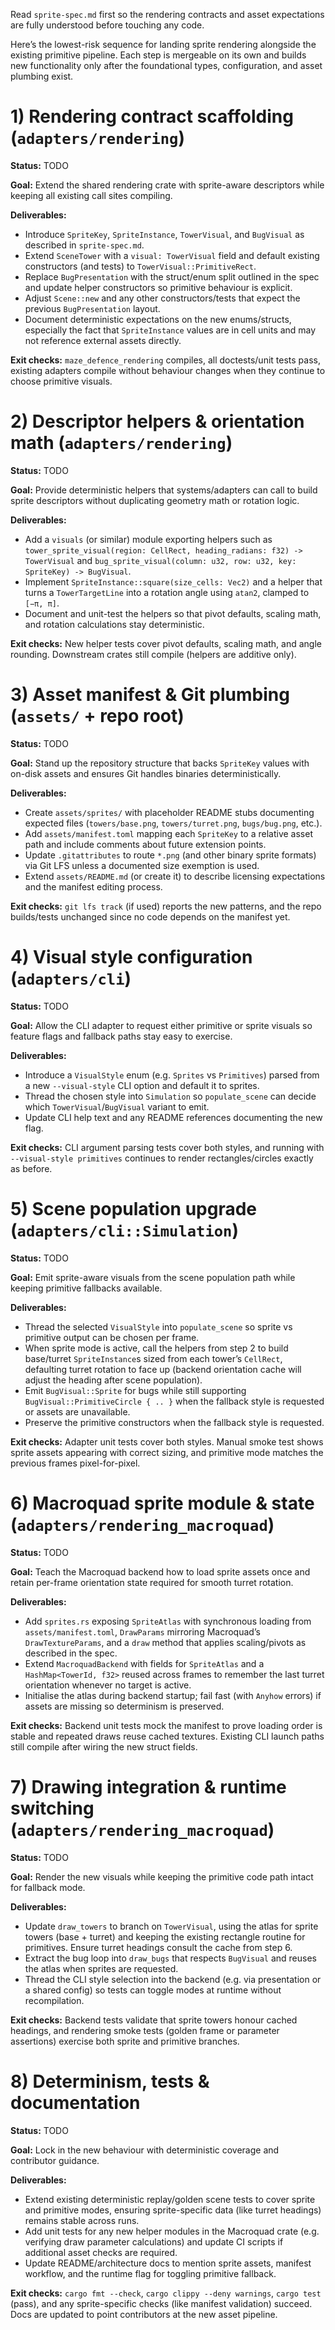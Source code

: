 Read `sprite-spec.md` first so the rendering contracts and asset expectations are
fully understood before touching any code.

Here’s the lowest-risk sequence for landing sprite rendering alongside the
existing primitive pipeline. Each step is mergeable on its own and builds new
functionality only after the foundational types, configuration, and asset
plumbing exist.

# 1) Rendering contract scaffolding (`adapters/rendering`)

**Status:** TODO

**Goal:** Extend the shared rendering crate with sprite-aware descriptors while
keeping all existing call sites compiling.

**Deliverables:**

* Introduce `SpriteKey`, `SpriteInstance`, `TowerVisual`, and `BugVisual` as
  described in `sprite-spec.md`.
* Extend `SceneTower` with a `visual: TowerVisual` field and default existing
  constructors (and tests) to `TowerVisual::PrimitiveRect`.
* Replace `BugPresentation` with the struct/enum split outlined in the spec and
  update helper constructors so primitive behaviour is explicit.
* Adjust `Scene::new` and any other constructors/tests that expect the previous
  `BugPresentation` layout.
* Document deterministic expectations on the new enums/structs, especially the
  fact that `SpriteInstance` values are in cell units and may not reference
  external assets directly.

**Exit checks:** `maze_defence_rendering` compiles, all doctests/unit tests pass,
existing adapters compile without behaviour changes when they continue to choose
primitive visuals.

# 2) Descriptor helpers & orientation math (`adapters/rendering`)

**Status:** TODO

**Goal:** Provide deterministic helpers that systems/adapters can call to build
sprite descriptors without duplicating geometry math or rotation logic.

**Deliverables:**

* Add a `visuals` (or similar) module exporting helpers such as
  `tower_sprite_visual(region: CellRect, heading_radians: f32) -> TowerVisual`
  and `bug_sprite_visual(column: u32, row: u32, key: SpriteKey) -> BugVisual`.
* Implement `SpriteInstance::square(size_cells: Vec2)` and a helper that turns a
  `TowerTargetLine` into a rotation angle using `atan2`, clamped to `[−π, π]`.
* Document and unit-test the helpers so that pivot defaults, scaling math, and
  rotation calculations stay deterministic.

**Exit checks:** New helper tests cover pivot defaults, scaling math, and angle
rounding. Downstream crates still compile (helpers are additive only).

# 3) Asset manifest & Git plumbing (`assets/` + repo root)

**Status:** TODO

**Goal:** Stand up the repository structure that backs `SpriteKey` values with
on-disk assets and ensures Git handles binaries deterministically.

**Deliverables:**

* Create `assets/sprites/` with placeholder README stubs documenting expected
  files (`towers/base.png`, `towers/turret.png`, `bugs/bug.png`, etc.).
* Add `assets/manifest.toml` mapping each `SpriteKey` to a relative asset path
  and include comments about future extension points.
* Update `.gitattributes` to route `*.png` (and other binary sprite formats) via
  Git LFS unless a documented size exemption is used.
* Extend `assets/README.md` (or create it) to describe licensing expectations and
  the manifest editing process.

**Exit checks:** `git lfs track` (if used) reports the new patterns, and the repo
builds/tests unchanged since no code depends on the manifest yet.

# 4) Visual style configuration (`adapters/cli`)

**Status:** TODO

**Goal:** Allow the CLI adapter to request either primitive or sprite visuals so
feature flags and fallback paths stay easy to exercise.

**Deliverables:**

* Introduce a `VisualStyle` enum (e.g. `Sprites` vs `Primitives`) parsed from a
  new `--visual-style` CLI option and default it to sprites.
* Thread the chosen style into `Simulation` so `populate_scene` can decide which
  `TowerVisual`/`BugVisual` variant to emit.
* Update CLI help text and any README references documenting the new flag.

**Exit checks:** CLI argument parsing tests cover both styles, and running with
`--visual-style primitives` continues to render rectangles/circles exactly as
before.

# 5) Scene population upgrade (`adapters/cli::Simulation`)

**Status:** TODO

**Goal:** Emit sprite-aware visuals from the scene population path while keeping
primitive fallbacks available.

**Deliverables:**

* Thread the selected `VisualStyle` into `populate_scene` so sprite vs primitive
  output can be chosen per frame.
* When sprite mode is active, call the helpers from step 2 to build base/turret
  `SpriteInstance`s sized from each tower’s `CellRect`, defaulting turret
  rotation to face up (backend orientation cache will adjust the heading after
  scene population).
* Emit `BugVisual::Sprite` for bugs while still supporting
  `BugVisual::PrimitiveCircle { .. }` when the fallback style is requested or
  assets are unavailable.
* Preserve the primitive constructors when the fallback style is requested.

**Exit checks:** Adapter unit tests cover both styles. Manual smoke test shows
sprite assets appearing with correct sizing, and primitive mode matches the
previous frames pixel-for-pixel.

# 6) Macroquad sprite module & state (`adapters/rendering_macroquad`)

**Status:** TODO

**Goal:** Teach the Macroquad backend how to load sprite assets once and retain
per-frame orientation state required for smooth turret rotation.

**Deliverables:**

* Add `sprites.rs` exposing `SpriteAtlas` with synchronous loading from
  `assets/manifest.toml`, `DrawParams` mirroring Macroquad’s `DrawTextureParams`,
  and a `draw` method that applies scaling/pivots as described in the spec.
* Extend `MacroquadBackend` with fields for `SpriteAtlas` and a
  `HashMap<TowerId, f32>` reused across frames to remember the last turret
  orientation whenever no target is active.
* Initialise the atlas during backend startup; fail fast (with `Anyhow` errors)
  if assets are missing so determinism is preserved.

**Exit checks:** Backend unit tests mock the manifest to prove loading order is
stable and repeated draws reuse cached textures. Existing CLI launch paths still
compile after wiring the new struct fields.

# 7) Drawing integration & runtime switching (`adapters/rendering_macroquad`)

**Status:** TODO

**Goal:** Render the new visuals while keeping the primitive code path intact
for fallback mode.

**Deliverables:**

* Update `draw_towers` to branch on `TowerVisual`, using the atlas for sprite
  towers (base + turret) and keeping the existing rectangle routine for
  primitives. Ensure turret headings consult the cache from step 6.
* Extract the bug loop into `draw_bugs` that respects `BugVisual` and reuses the
  atlas when sprites are requested.
* Thread the CLI style selection into the backend (e.g. via presentation or a
  shared config) so tests can toggle modes at runtime without recompilation.

**Exit checks:** Backend tests validate that sprite towers honour cached
headings, and rendering smoke tests (golden frame or parameter assertions)
exercise both sprite and primitive branches.

# 8) Determinism, tests & documentation

**Status:** TODO

**Goal:** Lock in the new behaviour with deterministic coverage and contributor
guidance.

**Deliverables:**

* Extend existing deterministic replay/golden scene tests to cover sprite and
  primitive modes, ensuring sprite-specific data (like turret headings) remains
  stable across runs.
* Add unit tests for any new helper modules in the Macroquad crate (e.g.
  verifying draw parameter calculations) and update CI scripts if additional
  asset checks are required.
* Update README/architecture docs to mention sprite assets, manifest workflow,
  and the runtime flag for toggling primitive fallback.

**Exit checks:** `cargo fmt --check`, `cargo clippy --deny warnings`, `cargo test`
(pass), and any sprite-specific checks (like manifest validation) succeed. Docs
are updated to point contributors at the new asset pipeline.
